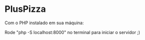 # PlusPizza

Com o PHP instalado em sua máquina:

Rode "php -S localhost:8000" no terminal para iniciar o servidor ;)